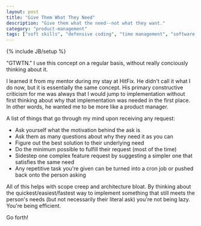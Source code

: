 ```yaml
---
layout: post
title: "Give Them What They Need"
description: "Give them what the need--not what they want."
category: "product-management"
tags: ["soft skills", "defensive coding", "time management", "software development", "lunch and learn"]
---
```

{% include JB/setup %}

"GTWTN." I use this concept on a regular basis, without really conciously thinking about it.

I learned it from my mentor during my stay at HitFix. He didn't call it what I do now, but it is essentially the same concept. His primary constructive criticism for me was always that I would jump to implementation without first thinking about why that implementation was needed in the first place. In other words, he wanted me to be more like a product manager.

A list of things that go through my mind upon receiving any request:

* Ask yourself what the motivation behind the ask is
* Ask them as many questions about why they need it as you can
* Figure out the best solution to their underlying need
* Do the minimum possible to fulfill their request (most of the time)
* Sidestep one complex feature request by suggesting a simpler one that satisfies the same need
* Any repetitive task you're given can be turned into a cron job or pushed back onto the person asking

All of this helps with scope creep and architecture bloat. By thinking about the quickest/easiest/fastest way to implement something that still meets the person's needs (but not necessarily their literal ask) you're not being lazy. You're being efficient.

Go forth!
